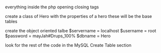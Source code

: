 everything inside the php opening closing tags <?php  ?>

create a class of Hero with the properties of a hero
  these will be the base tables
  
create the object oriented talbe
  $servername = localhost
   $username = root
   $password = mayJah#Drups_100%
   $dbname = Hero
   
   look for the rest of the code in the MySQL Create Table section
   
